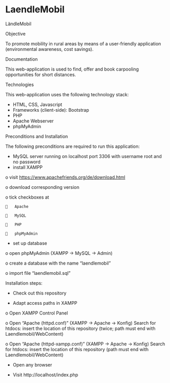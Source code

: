 # LaendleMobil

LändleMobil

Objective

To promote mobility in rural areas by means of a user-friendly application (environmental awareness, cost savings).

Documentation

This web-application is used to find, offer and book carpooling opportunities for short distances.


Technologies

This web-application uses the following technology stack:
-	HTML, CSS, Javascript
-	Frameworks (client-side): Bootstrap
-	PHP
-	Apache Webserver
-	phpMyAdmin


Preconditions and Installation

The following preconditions are required to run this application:
- MySQL server running on localhost port 3306 with username root and no password
-	install XAMPP

  o	visit https://www.apachefriends.org/de/download.html
  
  o	download corresponding version
  
  o	tick checkboxes at
  
    	Apache
    
    	MySQL
    
    	PHP
    
    	phpMyAdmin

-	set up database
  
  o	open phpMyAdmin (XAMPP -> MySQL -> Admin)
  
  o	create a database with the name “laendlemobil”
  
  o	import file “laendlemobil.sql”


Installation steps:

-	Check out this repository

-	Adapt access paths in XAMPP
  
  o	Open XAMPP Control Panel
  
  o	Open “Apache (httpd.conf)” (XAMPP -> Apache -> Konfig)
    Search for htdocs: insert the location of this repository (twice; path must end with Laendlemobil/WebContent)
  
  o	Open “Apache (httpd-xampp.conf)” (XAMPP -> Apache -> Konfig)
    Search for htdocs: insert the location of this repository (path must end with Laendlemobil/WebContent)

-	Open any browser

-	Visit http://localhost/index.php
